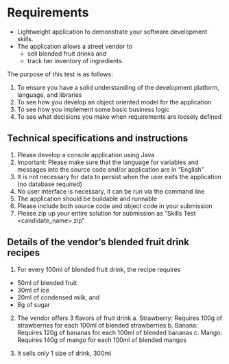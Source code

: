 # Requirements
- Lightweight application to demonstrate your software development skills.
- The application allows a street vendor to
    - sell blended fruit drinks and
    - track her inventory of ingredients.

The purpose of this test is as follows:
1. To ensure you have a solid understanding of the development platform, language, and libraries
2. To see how you develop an object oriented model for the application
3. To see how you implement some basic business logic
4. To see what decisions you make when requirements are loosely defined

## Technical specifications and instructions

1. Please develop a console application using Java
2. Important: Please make sure that the language for variables and messages into the source code and/or application are in “English”
3. It is not necessary for data to persist when the user exits the application (no database required)
4. No user interface is necessary, it can be run via the command line
5. The application should be buildable and runnable
6. Please include both source code and object code in your submission
7. Please zip up your entire solution for submission as “Skills Test <candidate_name>.zip”

## Details of the vendor’s blended fruit drink recipes
1. For every 100ml of blended fruit drink, the recipe requires
  - 50ml of blended fruit
  - 30ml of ice
  - 20ml of condensed milk, and
  - 8g of sugar

2. The vendor offers 3 flavors of fruit drink
a. Strawberry: Requires 100g of strawberries for each 100ml of blended strawberries
b. Banana: Requires 120g of bananas for each 100ml of blended bananas
c. Mango: Requires 140g of mango for each 100ml of blended mangos

3. It sells only 1 size of drink, 300ml